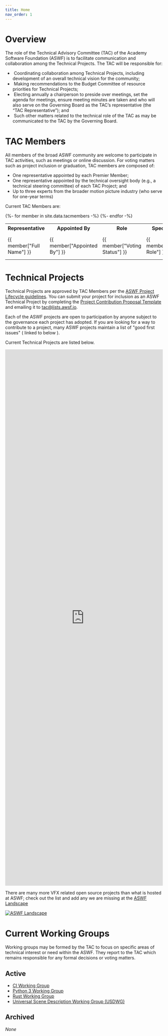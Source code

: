 ```yaml
---
title: Home
nav_order: 1
---
```


# Overview

The role of the Technical Advisory Committee (TAC) of the Academy Software Foundation (ASWF) is to facilitate communication and collaboration among the Technical Projects. The TAC will be responsible for:

*  Coordinating collaboration among Technical Projects, including development of an overall technical vision for the community;
*  Making recommendations to the Budget Committee of resource priorities for Technical Projects;
*  Electing annually a chairperson to preside over meetings, set the agenda for meetings, ensure meeting minutes are taken and who will also serve on the Governing Board as the TAC’s representative (the “TAC Representative”); and
*  Such other matters related to the technical role of the TAC as may be communicated to the TAC by the Governing Board.

# TAC Members

All members of the broad ASWF community are welcome to participate in TAC activities, such as meetings or online discussion. For voting matters such as project inclusion or graduation, TAC members are composed of:

* One representative appointed by each Premier Member;
* One representative appointed by the technical oversight body (e.g., a technical steering committee) of each TAC Project; and
* Up to three experts from the broader motion picture industry (who serve for one-year terms)

Current TAC Members are:

<table>
    <tr>
        <th>Representative</th>
        <th>Appointed By</th>
        <th>Role</th>
        <th>Special Role</th>
        <th>Organization</th>
    </tr>
{%- for member in site.data.tacmembers -%}
    <tr>
        <td>{{ member["Full Name"] }}</td>
        <td>{{ member["Appointed By"] }}</td>
        <td>{{ member["Voting Status"] }}</td>
        <td>{{ member["Special Role"] }}</td>
        <td>{{ member["Account Name: Account Name"] }}</td>
    </tr>
{%- endfor -%}
</table>

# Technical Projects

Technical Projects are approved by TAC Members per the [ASWF Project Lifecycle guidelines](https://github.com/AcademySoftwareFoundation/tac/blob/master/process/lifecycle.md). You can submit your project for inclusion as an ASWF Technical Project by completing the [Project Contribution Proposal Template](https://github.com/AcademySoftwareFoundation/tac/blob/master/process/proposal_template.md) and emailing it to tac@lists.awsf.io.

Each of the ASWF projects are open to participation by anyone subject to the governance each project has adopted. If you are looking for a way to contribute to a project, many ASWF projects maintain a list of "good first issues" ( linked to below ).

Current Technical Projects are listed below.

<!-- Embed list of all ASWF members -->  
<iframe src="https://landscape.aswf.io/pages/hosted-projects" frameborder="0" id="landscape" scrolling="no" style="width: 1px; min-width: 100%; opacity: 1; visibility: visible; overflow: hidden; height: 1717px;"></iframe>
<script src="https://landscape.aswf.io/iframeResizer.js"></script>


There are many more VFX related open source projects than what is hosted at ASWF; check out the list and add any we are missing at the [ASWF Landscape](https://landscape.aswf.io)

[![ASWF Landscape](https://landscape.aswf.io/images/landscape.png)](https://landscape.aswf.io)

# Current Working Groups

Working groups may be formed by the TAC to focus on specific areas of technical interest or need within the ASWF.  They report to the TAC which remains responsible for any formal decisions or voting matters.

## Active

- [CI Working Group](meetings/CI-workinggroup)
- [Python 3 Working Group](https://github.com/AcademySoftwareFoundation/wg-python3)
- [Rust Working Group](https://github.com/vfx-rs/organization)
- [Universal Scene Description Working Group (USDWG)](https://github.com/AcademySoftwareFoundation/wg-usd)

## Archived

_None_


